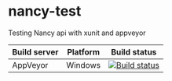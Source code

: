 # nancy-test
Testing Nancy api with xunit and appveyor

| Build server | Platform     | Build status |
|--------------|--------------|--------------|
| AppVeyor     | Windows      | [![Build status](https://ci.appveyor.com/api/projects/status/013rxofcrhjpg1qb?svg=true)](https://ci.appveyor.com/project/jackweldon/nancy-test) |
